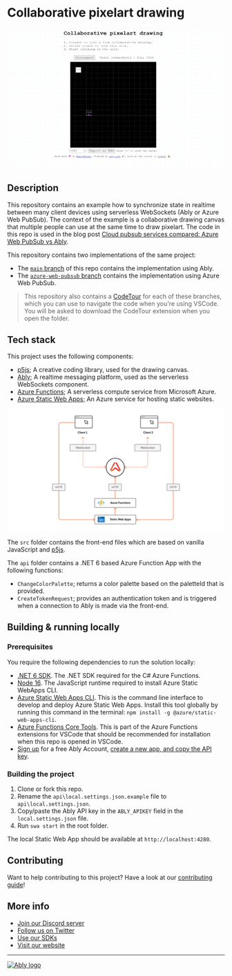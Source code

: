 # Collaborative pixelart drawing

![Screenshot](/media/collaborative-pixelart-drawing.gif)

## Description

This repository contains an example how to synchronize state in realtime between many client devices using serverless WebSockets (Ably or Azure Web PubSub). The context of the example is a collaborative drawing canvas that multiple people can use at the same time to draw pixelart. The code in this repo is used in the blog post [Cloud pubsub services compared: Azure Web PubSub vs Ably](https://ably.com/blog/cloud-pubsub-services-compared-azure-web-pubsub-ably).

This repository contains two implementations of the same project:

- The [`main` branch](https://github.com/ably-labs/collaborative-pixel-drawing) of this repo contains the implementation using Ably.
- The [`azure-web-pubsub` branch](https://github.com/ably-labs/collaborative-pixel-drawing/tree/azure-web-pubsub) contains the implementation using Azure Web PubSub.

> This repository also contains a [CodeTour](https://code.visualstudio.com/learn/educators/codetour) for each of these branches, which you can use to navigate the code when you're using VSCode. You will be asked to download the CodeTour extension when you open the folder.

## Tech stack

This project uses the following components:

- [p5js](https://p5js.org/); A creative coding library, used for the drawing canvas.
- [Ably](https://ably.com/); A realtime messaging platform, used as the serverless WebSockets component.
- [Azure Functions](https://docs.microsoft.com/azure/azure-functions/functions-overview); A serverless compute service from Microsoft Azure.
- [Azure Static Web Apps](https://docs.microsoft.com/azure/static-web-apps/overview); An Azure service for hosting static websites.

![Pubsub with Ably](media/Pubsub-ably-1.png)

The `src` folder contains the front-end files which are based on vanilla JavaScript and [p5js](https://p5js.org/).

The `api` folder contains a .NET 6 based Azure Function App with the following functions:

- `ChangeColorPalette`; returns a color palette based on the paletteId that is provided.
- `CreateTokenRequest`; provides an authentication token and is triggered when a connection to Ably is made via the front-end.

## Building & running locally

### Prerequisites

You require the following dependencies to run the solution locally:

- [.NET 6 SDK](https://dotnet.microsoft.com/download/dotnet/6.0). The .NET SDK required for the C# Azure Functions.
- [Node 16](https://nodejs.org/en/). The JavaScript runtime required to install Azure Static WebApps CLI.
- [Azure Static Web Apps CLI](https://github.com/Azure/static-web-apps-cli). This is the command line interface to develop and deploy Azure Static Web Apps. Install this tool globally by running this command in the terminal: `npm install -g @azure/static-web-apps-cli`.
- [Azure Functions Core Tools](https://docs.microsoft.com/azure/azure-functions/functions-run-local?tabs=v4%2Cwindows%2Ccsharp%2Cportal%2Cbash). This is part of the Azure Functions extensions for VSCode that should be recommended for installation when this repo is opened in VSCode.
- [Sign up](https://ably.com/signup) for a free Ably Account, [create a new app, and copy the API key](https://faqs.ably.com/setting-up-and-managing-api-keys).


### Building the project

1. Clone or fork this repo.
2. Rename the `api\local.settings.json.example` file to `api\local.settings.json`.
3. Copy/paste the Ably API key in the `ABLY_APIKEY` field in the `local.settings.json` file.
4. Run `swa start` in the root folder.

The local Static Web App should be available at `http://localhost:4280`.

## Contributing

Want to help contributing to this project? Have a look at our [contributing guide](CONTRIBUTING.md)!

## More info

- [Join our Discord server](https://discord.gg/q89gDHZcBK)
- [Follow us on Twitter](https://twitter.com/ablyrealtime)
- [Use our SDKs](https://github.com/ably/)
- [Visit our website](https://ably.com)

---
[![Ably logo](https://static.ably.dev/badge-black.svg?collaborative-pixelart-drawing)](https://ably.com)
